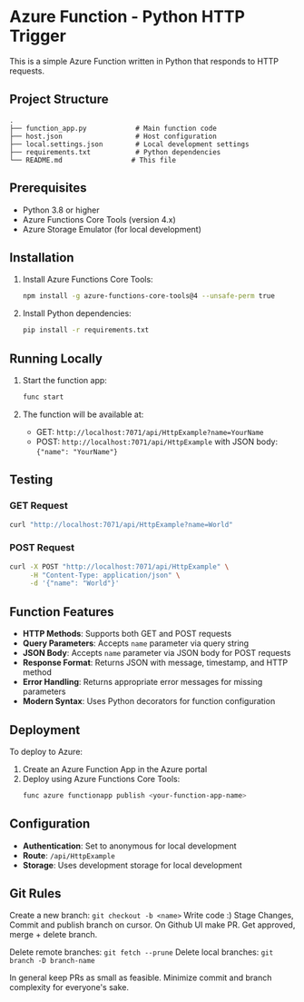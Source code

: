 # Azure Function - Python HTTP Trigger

This is a simple Azure Function written in Python that responds to HTTP requests.

## Project Structure

```
.
├── function_app.py            # Main function code
├── host.json                  # Host configuration
├── local.settings.json        # Local development settings
├── requirements.txt           # Python dependencies
└── README.md                 # This file
```

## Prerequisites

- Python 3.8 or higher
- Azure Functions Core Tools (version 4.x)
- Azure Storage Emulator (for local development)

## Installation

1. Install Azure Functions Core Tools:
   ```bash
   npm install -g azure-functions-core-tools@4 --unsafe-perm true
   ```

2. Install Python dependencies:
   ```bash
   pip install -r requirements.txt
   ```

## Running Locally

1. Start the function app:
   ```bash
   func start
   ```

2. The function will be available at:
   - GET: `http://localhost:7071/api/HttpExample?name=YourName`
   - POST: `http://localhost:7071/api/HttpExample` with JSON body: `{"name": "YourName"}`

## Testing

### GET Request
```bash
curl "http://localhost:7071/api/HttpExample?name=World"
```

### POST Request
```bash
curl -X POST "http://localhost:7071/api/HttpExample" \
     -H "Content-Type: application/json" \
     -d '{"name": "World"}'
```

## Function Features

- **HTTP Methods**: Supports both GET and POST requests
- **Query Parameters**: Accepts `name` parameter via query string
- **JSON Body**: Accepts `name` parameter via JSON body for POST requests
- **Response Format**: Returns JSON with message, timestamp, and HTTP method
- **Error Handling**: Returns appropriate error messages for missing parameters
- **Modern Syntax**: Uses Python decorators for function configuration

## Deployment

To deploy to Azure:

1. Create an Azure Function App in the Azure portal
2. Deploy using Azure Functions Core Tools:
   ```bash
   func azure functionapp publish <your-function-app-name>
   ```

## Configuration

- **Authentication**: Set to anonymous for local development
- **Route**: `/api/HttpExample`
- **Storage**: Uses development storage for local development


## Git Rules
Create a new branch: ```git checkout -b <name>```
Write code :)
Stage Changes, Commit and publish branch on cursor.
On Github UI make PR.
Get approved, merge + delete branch.

Delete remote branches: ```git fetch --prune```
Delete local branches: ```git branch -D branch-name```

In general keep PRs as small as feasible. Minimize commit and branch complexity for everyone's sake.